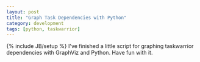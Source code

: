 ```yaml
---
layout: post
title: "Graph Task Dependencies with Python"
category: development
tags: [python, taskwarrior]
---
```

{% include JB/setup %}
I've finished a little script for graphing taskwarrior dependencies with
GraphViz and Python. Have fun with it.

<script src="https://gist.github.com/2769821.js"></script>
